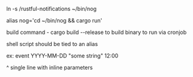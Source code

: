  ln -s /rustful-notifications ~/bin/nog
 
 alias nog='cd ~/bin/nog && cargo run'

build command - cargo build --release
to build binary to run via cronjob

shell script should be tied to an alias

ex: event YYYY-MM-DD "some string" 12:00 

^ single line with inline parameters